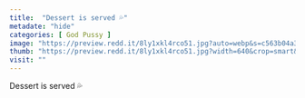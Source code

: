 ```yaml
---
title:  "Dessert is served 💦"
metadate: "hide"
categories: [ God Pussy ]
image: "https://preview.redd.it/8ly1xkl4rco51.jpg?auto=webp&s=c563b04a3ad0bbebd908979cacd1fa40de0049f4"
thumb: "https://preview.redd.it/8ly1xkl4rco51.jpg?width=640&crop=smart&auto=webp&s=2cd0675ced777a204a461afc390b53282ffee0e2"
visit: ""
---
```

Dessert is served 💦
